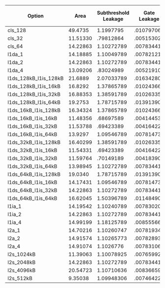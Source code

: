 | Option | Area | Subthreshold Leakage | Gate Leakage | Runtime Dynamic | Peak Dynamic | Total Power | Peak Power | Execution Time | Energy | Energy Efficiency | Energy Efficiency / Area |
| --- | --- | --- | --- | --- | --- | --- | --- | --- | --- | --- | --- |
| cls_128 | 49.4735 | 1.1997795 | .01079706 | .5850353 | 7.75802 | 1.79561186 | 8.96859656 | 0.159660 | .28668738 | 3.488120 | .070504 |
| cls_32 | 11.51330 | .79812864 | .005153027 | .15162696 | 1.162398 | .954908627 | 1.965679667 | 0.170779 | .163078340 | 6.132022 | .532603 |
| cls_64 | 14.22863 | 1.10272789 | .007834414 | .3198814 | 2.494852 | 1.430443704 | 3.605414304 | 0.160359 | .229384521 | 4.359492 | .306388 |
| l1da_1 | 14.18885 | 1.10049789 | .007821214 | .3178881 | 2.492292 | 1.426207204 | 3.600611104 | 0.162209 | .231343644 | 4.322573 | .304645 |
| l1da_2 | 14.22863 | 1.10272789 | .007834414 | .3198814 | 2.494852 | 1.430443704 | 3.605414304 | 0.160359 | .229384521 | 4.359492 | .306388 |
| l1da_4 | 13.09206 | .83024989 | .005219104 | .3188939 | 2.502302 | 1.154362894 | 3.337770994 | 0.159520 | .184143968 | 5.430533 | .414795 |
| l1ds_128kB_l1is_128kB | 21.6889 | 2.07033789 | .016342804 | .4179911 | 3.554992 | 2.504671794 | 5.641672694 | 0.157622 | .394791377 | 2.532983 | .116787 |
| l1ds_128kB_l1is_16kB | 16.8292 | 1.37865789 | .010243664 | .417955 | 2.694572 | 1.806856554 | 4.083473554 | 0.157635 | .284823832 | 3.510942 | .208622 |
| l1ds_128kB_l1is_32kB | 16.88353 | 1.38591789 | .010263354 | .4179726 | 2.706222 | 1.814153844 | 4.102403244 | 0.157628 | .285961442 | 3.496974 | .207123 |
| l1ds_128kB_l1is_64kB | 19.2753 | 1.78715789 | .013913904 | .4179818 | 3.300662 | 2.219053594 | 5.101733794 | 0.157625 | .349778322 | 2.858953 | .148322 |
| l1ds_16kB_l1is_128kB | 16.34324 | 1.37865789 | .010243664 | .1055524 | 2.858312 | 1.494453954 | 4.247213554 | 0.167113 | .249742683 | 4.004121 | .245001 |
| l1ds_16kB_l1is_16kB | 11.48356 | .68697589 | .004144534 | .1055521 | 1.997892 | .796672524 | 2.689012424 | 0.167115 | .133135928 | 7.511120 | .654075 |
| l1ds_16kB_l1is_32kB | 11.53788 | .69423389 | .004164224 | .1055458 | 2.009542 | .803943914 | 2.707940114 | 0.167122 | .134356714 | 7.442873 | .645081 |
| l1ds_16kB_l1is_64kB | 13.9297 | 1.09546789 | .007814734 | .1055497 | 2.603982 | 1.208832324 | 3.707264624 | 0.167117 | .202016431 | 4.950092 | .355362 |
| l1ds_32kB_l1is_128kB | 16.40299 | 1.38591789 | .010263354 | .1046576 | 2.866502 | 1.500838844 | 4.262683244 | 0.163782 | .245810387 | 4.068176 | .248014 |
| l1ds_32kB_l1is_16kB | 11.54331 | .69423389 | .004164224 | .1046490 | 2.006082 | .803047114 | 2.704480114 | 0.163797 | .131536708 | 7.602440 | .658601 |
| l1ds_32kB_l1is_32kB | 11.59764 | .70149189 | .004183904 | .1046512 | 2.017732 | .810326994 | 2.723407794 | 0.163790 | .132723458 | 7.534463 | .649654 |
| l1ds_32kB_l1is_64kB | 13.98945 | 1.10272789 | .007834414 | .1046591 | 2.612172 | 1.215221404 | 3.722734304 | 0.163778 | .199026531 | 5.024455 | .359160 |
| l1ds_64kB_l1is_128kB | 19.0340 | 1.78715789 | .013913904 | .3199148 | 3.343622 | 2.120986594 | 5.144693794 | 0.160344 | .340087474 | 2.940419 | .154482 |
| l1ds_64kB_l1is_16kB | 14.17431 | 1.09546789 | .007814734 | .3198789 | 2.483202 | 1.423161524 | 3.586484624 | 0.160362 | .228221028 | 4.381717 | .309130 |
| l1ds_64kB_l1is_32kB | 14.22863 | 1.10272789 | .007834414 | .3198814 | 2.494852 | 1.430443704 | 3.605414304 | 0.160359 | .229384521 | 4.359492 | .306388 |
| l1ds_64kB_l1is_64kB | 16.62045 | 1.50396789 | .011484904 | .3199064 | 3.089292 | 1.835359194 | 4.604744794 | 0.160347 | .294294340 | 3.397958 | .204444 |
| l1ia_1 | 14.19542 | 1.10240789 | .007830204 | .319869 | 2.465032 | 1.430107094 | 3.575270094 | 0.160367 | .229341984 | 4.360300 | .307162 |
| l1ia_2 | 14.22863 | 1.10272789 | .007834414 | .3198814 | 2.494852 | 1.430443704 | 3.605414304 | 0.160359 | .229384521 | 4.359492 | .306388 |
| l1ia_4 | 14.99199 | 1.18125789 | .008555664 | .3199022 | 2.821032 | 1.509715754 | 4.010845554 | 0.160349 | .242081411 | 4.130841 | .275536 |
| l2a_1 | 14.70216 | 1.10260747 | .007819346 | .3172754 | 2.492643 | 1.427702216 | 3.603069816 | 0.161448 | .230499667 | 4.338401 | .295085 |
| l2a_2 | 14.91574 | 1.10265773 | .007828933 | .3189831 | 2.49418 | 1.429469763 | 3.604666663 | 0.160694 | .229707214 | 4.353367 | .291863 |
| l2a_4 | 14.91074 | 1.1026776 | .007831068 | .3199502 | 2.494269 | 1.430458868 | 3.604777668 | 0.160293 | .229292543 | 4.361240 | .292489 |
| l2s_1024kB | 11.39063 | 1.10078925 | .007659924 | .3127558 | 2.390854 | 1.421204974 | 3.499303174 | 0.162009 | .230247996 | 4.343143 | .381290 |
| l2s_2048kB | 14.22863 | 1.10272789 | .007834414 | .3198814 | 2.494852 | 1.430443704 | 3.605414304 | 0.160359 | .229384521 | 4.359492 | .306388 |
| l2s_4096kB | 20.54723 | 1.10710636 | .00836659 | .3278003 | 2.615052 | 1.44327325 | 3.73052495 | 0.158898 | .22933323 | 4.360467 | .212216 |
| l2s_512kB | 9.35038 | 1.09948306 | .007464225 | .30503436 | 2.323864 | 1.411981645 | 3.430811285 | 0.164773 | .232656451 | 4.298182 | .459679 |
